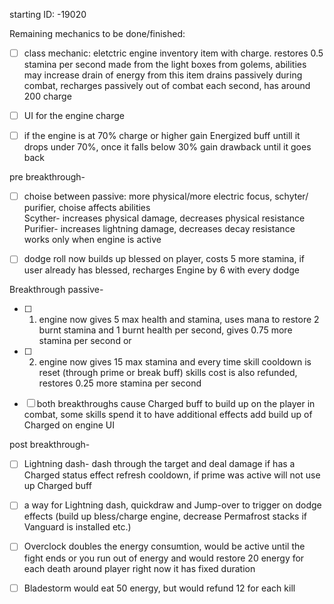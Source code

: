starting ID: -19020

Remaining mechanics to be done/finished: <br>

- [ ] class mechanic:
eletctric engine inventory item with charge. restores 0.5 stamina per second
made from the light boxes from golems, abilities may increase drain of energy from this item 
drains passively during combat, recharges passively out of combat each second, has around 200 charge 

- [ ] UI for the engine charge
- [ ] if the engine is at 70% charge or higher gain Energized buff untill it drops under 70%,
once it falls below 30% gain drawback until it goes back

pre breakthrough-
- [ ] choise between passive: more physical/more electric focus, schyter/ purifier, choise affects abilities<br>
	Scyther- increases physical damage, decreases physical resistance<br>
	Purifier- increases lightning damage, decreases decay resistance<br>
	works only when engine is active

- [ ] dodge roll now builds up blessed on player, costs 5 more stamina, if user already has blessed, recharges Engine by 6 with every dodge

Breakthrough passive-
- [ ] 1) engine now gives 5 max health and stamina, uses mana to restore 2 burnt stamina and 1 burnt health per second, gives 0.75 more stamina per second
or
- [ ] 2) engine now gives 15 max stamina and every time skill cooldown is reset (through prime or break buff) skills cost is also refunded, restores 0.25 more stamina per second

- [ ] both breakthroughs cause Charged buff to build up on the player in combat, some skills spend it to have additional effects
	add build up of Charged on engine UI

post breakthrough-<br>

- [ ] Lightning dash- dash through the target and deal damage if has a Charged status effect refresh cooldown, if prime was active will not use up Charged buff

- [ ] a way for Lightning dash, quickdraw and Jump-over to trigger on dodge effects (build up bless/charge engine, decrease Permafrost stacks if Vanguard is installed etc.)

- [ ] Overclock doubles the energy consumtion, would be active until  the fight ends or you run out of energy and would restore 20 energy for each death around player
right now it has fixed duration
- [ ] Bladestorm would eat 50 energy, but would refund 12 for each kill
